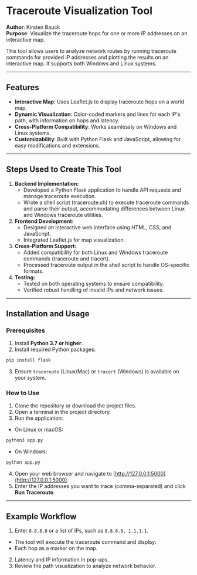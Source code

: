 # Traceroute Visualization Tool

**Author**: Kirsten Bauck  
**Purpose**: Visualize the traceroute hops for one or more IP addresses on an interactive map.  

This tool allows users to analyze network routes by running traceroute commands for provided IP addresses and plotting the results on an interactive map. It supports both Windows and Linux systems.

---

## Features
- **Interactive Map**: Uses Leaflet.js to display traceroute hops on a world map.
- **Dynamic Visualization**: Color-coded markers and lines for each IP's path, with information on hops and latency.
- **Cross-Platform Compatibility**: Works seamlessly on Windows and Linux systems.
- **Customizability**: Built with Python Flask and JavaScript, allowing for easy modifications and extensions.

---

## Steps Used to Create This Tool
1. **Backend Implementation:**
    - Developed a Python Flask application to handle API requests and manage traceroute execution.
    - Wrote a shell script (traceroute.sh) to execute traceroute commands and parse their output, accommodating differences between Linux and Windows traceroute utilities.
2. **Frontend Development:**
    - Designed an interactive web interface using HTML, CSS, and JavaScript.
    - Integrated Leaflet.js for map visualization.
3. **Cross-Platform Support:**
    - Added compatibility for both Linux and Windows traceroute commands (traceroute and tracert).
    - Processed traceroute output in the shell script to handle OS-specific formats.
4. **Testing:**
    - Tested on both operating systems to ensure compatibility.
    - Verified robust handling of invalid IPs and network issues.

---

## Installation and Usage
### Prerequisites
1. Install **Python 3.7 or higher**.
2. Install required Python packages:
  ```bash
  pip install flask
  ```
3. Ensure `traceroute` (Linux/Mac) or `tracert` (Windows) is available on your system.

### How to Use
1. Clone the repository or download the project files.
2. Open a terminal in the project directory.
3. Run the application:
  - On Linux or macOS:
  ```bash
  python3 app.py
  ```
  - On Windows:
  ```bash
  python app.py
  ```
4. Open your web browser and navigate to [http://127.0.0.1:5000](http://127.0.0.1:5000).
5. Enter the IP addresses you want to trace (comma-separated) and click **Run Traceroute**.

---

## Example Workflow
1. Enter `8.8.8.8` or a list of IPs, such as `8.8.8.8, 1.1.1.1`.
  - The tool will execute the traceroute command and display:
  - Each hop as a marker on the map.
2. Latency and IP information in pop-ups.
3. Review the path visualization to analyze network behavior.
